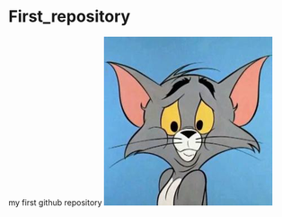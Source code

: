 # First_repository
my first github repository
![](https://github.com/IncredibleMinions/First_repository/blob/main/images/2c66ada0f0ff1dc077f27efe6b096c73.jpg)
